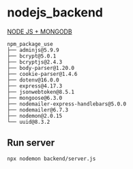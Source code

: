 # nodejs_backend

[NODE JS + MONGODB](https://github.com/fdhhhdjd/Shop-Shoe-Bootstrap-FullStack)


```
npm_package_use
├── adminjs@5.9.9
├── bcrypt@5.0.1
├── bcryptjs@2.4.3
├── body-parser@1.20.0
├── cookie-parser@1.4.6
├── dotenv@16.0.0
├── express@4.17.3
├── jsonwebtoken@8.5.1
├── mongoose@6.3.0
├── nodemailer-express-handlebars@5.0.0
├── nodemailer@6.7.3
├── nodemon@2.0.15
└── uuid@8.3.2
```

## Run server
```
npx nodemon backend/server.js
```